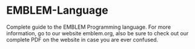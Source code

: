 # EMBLEM-Language
Complete guide to the EMBLEM Programming language. For more information, go to our website emblem.org, also be sure to check out our complete PDF on the website in case you are ever confused. 
